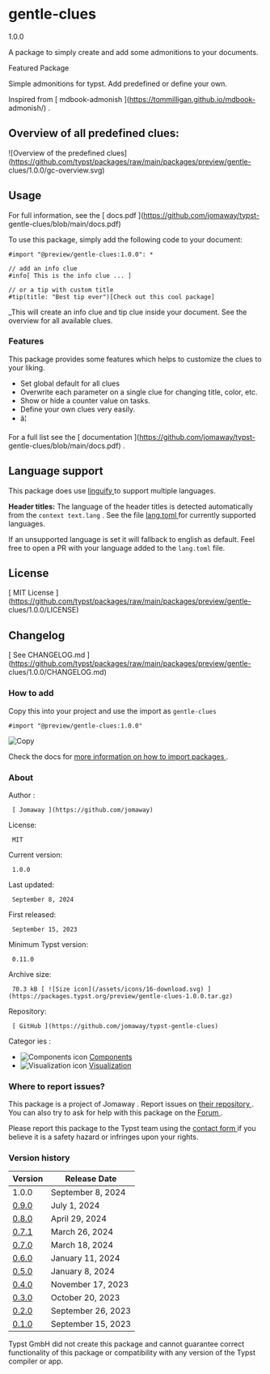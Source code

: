 #  gentle-clues

1.0.0

A package to simply create and add some admonitions to your documents.

Featured  Package

Simple admonitions for typst. Add predefined or define your own.

Inspired from [ mdbook-admonish ](https://tommilligan.github.io/mdbook-
admonish/) .

##  Overview of all predefined clues:

![Overview of the predefined
clues](https://github.com/typst/packages/raw/main/packages/preview/gentle-
clues/1.0.0/gc-overview.svg)

##  Usage

For full information, see the [ docs.pdf ](https://github.com/jomaway/typst-
gentle-clues/blob/main/docs.pdf)

To use this package, simply add the following code to your document:

    
    
    #import "@preview/gentle-clues:1.0.0": *
    
    // add an info clue
    #info[ This is the info clue ... ]
    
    // or a tip with custom title
    #tip(title: "Best tip ever")[Check out this cool package]
    

_This will create an info clue and tip clue inside your document. See the
overview for all available clues.

###  Features

This package provides some features which helps to customize the clues to your
liking.

  * Set global default for all clues 
  * Overwrite each parameter on a single clue for changing title, color, etc. 
  * Show or hide a counter value on tasks. 
  * Define your own clues very easily. 
  * â¦ 

For a full list see the [ documentation ](https://github.com/jomaway/typst-
gentle-clues/blob/main/docs.pdf) .

##  Language support

This package does use [ linguify ](https://github.com/jomaway/typst-linguify)
to support multiple languages.

**Header titles:** The language of the header titles is detected automatically
from the ` context text.lang ` . See the file [ lang.toml
](https://github.com/jomaway/typst-gentle-clues/blob/main/lib/lang.toml) for
currently supported languages.

If an unsupported language is set it will fallback to english as default. Feel
free to open a PR with your language added to the ` lang.toml ` file.

##  License

[ MIT License
](https://github.com/typst/packages/raw/main/packages/preview/gentle-
clues/1.0.0/LICENSE)

##  Changelog

[ See CHANGELOG.md
](https://github.com/typst/packages/raw/main/packages/preview/gentle-
clues/1.0.0/CHANGELOG.md)

###  How to add

Copy this into your project and use the import as  ` gentle-clues `

    
    
    #import "@preview/gentle-clues:1.0.0"

![Copy](/assets/icons/16-copy.svg)

Check the docs for  [ more information on how to import packages
](https://typst.app/docs/reference/scripting/#packages) .

###  About

Author  :

     [ Jomaway ](https://github.com/jomaway)
License:

     MIT 
Current version:

     1.0.0 
Last updated:

     September 8, 2024 
First released:

     September 15, 2023 
Minimum Typst version:

     0.11.0 
Archive size:

     70.3 kB [ ![Size icon](/assets/icons/16-download.svg) ](https://packages.typst.org/preview/gentle-clues-1.0.0.tar.gz)
Repository:

     [ GitHub ](https://github.com/jomaway/typst-gentle-clues)
Categor  ies  :

    

  * ![Components icon](/assets/icons/16-package.svg) [ Components ](https://typst.app/universe/search/?category=components)
  * ![Visualization icon](/assets/icons/16-chart.svg) [ Visualization ](https://typst.app/universe/search/?category=visualization)

###  Where to report issues?

This  package  is a project of  Jomaway  .  Report issues on  [ their
repository ](https://github.com/jomaway/typst-gentle-clues) .  You can also
try to ask for help with this  package  on the  [ Forum
](https://forum.typst.app) .

Please report this  package  to the Typst team using the  [ contact form
](https://typst.app/contact) if you believe it is a safety hazard or infringes
upon your rights.

###  Version history

Version  |  Release Date   
---|---  
1.0.0  |  September 8, 2024   
[ 0.9.0 ](https://typst.app/universe/package/gentle-clues/0.9.0/) |  July 1, 2024   
[ 0.8.0 ](https://typst.app/universe/package/gentle-clues/0.8.0/) |  April 29, 2024   
[ 0.7.1 ](https://typst.app/universe/package/gentle-clues/0.7.1/) |  March 26, 2024   
[ 0.7.0 ](https://typst.app/universe/package/gentle-clues/0.7.0/) |  March 18, 2024   
[ 0.6.0 ](https://typst.app/universe/package/gentle-clues/0.6.0/) |  January 11, 2024   
[ 0.5.0 ](https://typst.app/universe/package/gentle-clues/0.5.0/) |  January 8, 2024   
[ 0.4.0 ](https://typst.app/universe/package/gentle-clues/0.4.0/) |  November 17, 2023   
[ 0.3.0 ](https://typst.app/universe/package/gentle-clues/0.3.0/) |  October 20, 2023   
[ 0.2.0 ](https://typst.app/universe/package/gentle-clues/0.2.0/) |  September 26, 2023   
[ 0.1.0 ](https://typst.app/universe/package/gentle-clues/0.1.0/) |  September 15, 2023   
  
Typst GmbH did not create this  package  and cannot guarantee correct
functionality of this  package  or compatibility with any version of the Typst
compiler or app.

